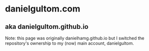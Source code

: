 # danielgultom.com
## aka danielgultom.github.io

Note: this page was originally danielhamg.github.io but I switched the 
repository's ownership to my (now) main account, danielgultom.
